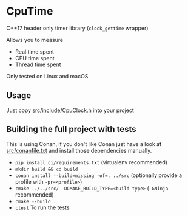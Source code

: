 # CpuTime

C++17 header only timer library (`clock_gettime` wrapper)

Allows you to measure
- Real time spent
- CPU time spent
- Thread time spent

Only tested on Linux and macOS

## Usage

Just copy [src/include/CpuClock.h](src/include/CpuClock.h) into your project

## Building the full project with tests

This is using Conan, if you don't like Conan just have a look at [src/conanfile.txt](src/conanfile.txt) and install those dependencies manually.
- `pip install ci/requirements.txt` (virtualenv recommended)
- `mkdir build && cd build`
- `conan install --build=missing -of=. ../src` (optionally provide a profile with `-pr=<profile>`)
- `cmake ../../src/ -DCMAKE_BUILD_TYPE=<build type>` (`-GNinja` recommended)
- `cmake --build .`
- `ctest` To run the tests
